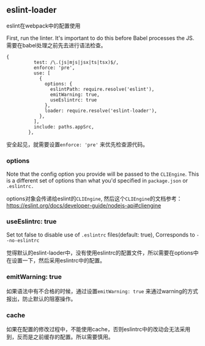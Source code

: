 ## eslint-loader

eslint在webpack中的配置使用

First, run the linter. It's important to do this before Babel processes the JS. 需要在babel处理之前先去进行语法检查。

```
{
          test: /\.(js|mjs|jsx|ts|tsx)$/,
          enforce: 'pre',
          use: [
            {
              options: {
                eslintPath: require.resolve('eslint'),
                emitWarning: true,
                useEslintrc: true
              },
              loader: require.resolve('eslint-loader'),
            },
          ],
          include: paths.appSrc,
        },
```

安全起见，就需要设置`enforce: 'pre'` 来优先检查源代码。



### options

Note that the config option you provide will be passed to the `CLIEngine`. This is a different set of options than what you'd specified in `package.json` or `.eslintrc.` 

options对象会传递给eslint的`CLIEngine`, 然后这个`CLIEngine`的文档参考： https://eslint.org/docs/developer-guide/nodejs-api#cliengine



### useEslintrc: true

Set tot false to disable use of `.eslintrc` files(default: true), Corresponds to `--no-eslintrc`

觉得默认的eslint-laoder中，没有使用eslintrc的配置文件，所以需要在options中在设置一下，然后采用eslintrc中的配置。



### emitWarning: true

如果语法中有不合格的时候，通过设置`emitWarning: true` 来通过warning的方式报出，防止默认的阻塞操作。



### cache

如果在配置的修改过程中，不能使用cache，否则eslintrc中的改动会无法采用到，反而是之前缓存的配置。所以需要慎用。